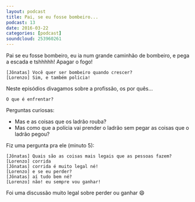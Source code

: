 ```yaml
---
layout: podcast
title: Pai, se eu fosse bombeiro...
podcast: 13
date: 2016-03-22
categories: [podcast]
soundcloud: 253960261
---
```


Pai se eu fosse bombeiro, eu ia num grande caminhão de bombeiro, e pega a
escada e tshhhhh! Apagar o fogo!

    [Jônatas] Você quer ser bombeiro quando crescer?
    [Lorenzo] Sim, e também polícia!

Neste episódios divagamos sobre a profissão, os por quês...

    O que é enfrentar?


Perguntas curiosas:

* Mas e as coisas que os ladrão rouba?
* Mas como que a polícia vai prender o ladrão sem pegar as coisas que o ladrão pegou?

Fiz uma pergunta pra ele (minuto 5):

    [Jônatas] Quais são as coisas mais legais que as pessoas fazem?
    [Lorenzo] corrida
    [Jônatas] corrida é muito legal né!
    [Lorenzo] e se eu perder?
    [Jônatas] aí tudo bem né?
    [Lorenzo] não! eu sempre vou ganhar!

Foi uma discussão muito legal sobre perder ou ganhar :smile:
